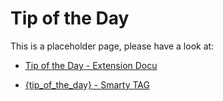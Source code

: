 # Tip of the Day

This is a placeholder page, please have a look at:


*  [Tip of the Day - Extension Docu](extensions/modul/tipoftheday)

*  [{tip_of_the_day} - Smarty TAG](smarty_tags/tip_of_the_day)

